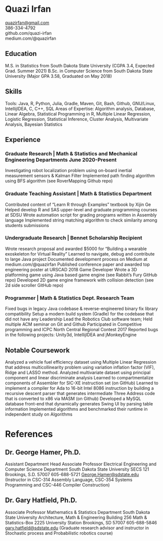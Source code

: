 # Quazi Irfan 
quazirfan@gmail.com  
386-334-4792  
github.com/quazi-irfan  
medium.com/@quazirfan  
  
## Education
M.S. in Statistics from South Dakota State University (CGPA 3.4, Expected Grad. Summer 2021)
B.Sc. in Computer Science from South Dakota State University (Major GPA 3.58, Graduated on May 2018)

## Skills
Tools: Java, R, Python, Julia, Gradle, Maven, Git, Bash, Github, GNU/Linux, IntellijIDEA, C, C++, SQL
Areas of Expertise: Algorithm analysis, Database, Linear Algebra, Statistical Programming in R, Multiple Linear
Regression, Logistic Regression, Statistical Inference, Cluster Analysis, Multivariate Analysis, Bayesian Statistics

## Experience

### Graduate Research | Math & Statistics and Mechanical Engineering Departments June 2020-Present
Investigating robot localization problem using on-board inertial measurement sensors & Kalman Filter
Implemented path finding algorithm using BFS algorithm (see RoverMapping Github repo)

### Graduate Teaching Assistant | Math & Statistics Department
Contributed content of “Learn R through Examples” textbook by Xijin Ge
Helped develop R and SAS upper-level and graduate programming courses at SDSU
Wrote automation script for grading programs written in Assembly language
Implemented string matching algorithm to check similarity among students submissions

### Undergraduate Research | Bennet Scholarship Recipient
Wrote research proposal and awarded $5000 for “Building a wearable exoskeleton for Virtual Reality”
Learned to navigate, debug and contribute to large Java project
Documented development process on Medium at medium.com/@quazirfan
Published conference paper and awarded top engineering poster at URSCAD 2018
Game Developer
Wrote a 3D platforming game using Java based game engine (see Rabbit’s Fury GitHub repo)
Developed 2D game engine framework with collision detection (see 2d side scroller GitHub repo)

### Programmer | Math & Statistics Dept. Research Team
Fixed bugs in legacy Java codebase & reverse-engineered binary fix library compatibility
Setup a modern build system (Gradle) for the codebase that did not have any
Leadership
Lead the Robotics Club software team; Held multiple ACM seminar on Git and Github
Participated in Competitive programming and ICPC North Central Regional Contest 2017
Reported bugs in the following projects: Unity3d, IntellijIDEA and jMonkeyEngine

## Notable Coursework
Analyzed a vehicle fuel efficiency dataset using Multiple Linear Regression that address multicollinearity
problem using variation inflation factor (VIF), Ridge and LASSO method.
Analyzed multivariate dataset using principal component and linear discriminate analysis
Learned to compartmentalize components of Assembler for SIC-XE instruction set (on GitHub)
Learned to implement a compiler for Ada to 16-bit Intel 8086 instruction by building a recursive descent
parser that generates intermediate Three Address code that is converted to x86 via MASM (on Github)
Developed a MySQL database front-end that dynamically generates Swing UI by parsing table information
Implemented algorithms and benchmarked their runtime in independent study on Algorithms

# References
## Dr. George Hamer, Ph.D.
Assistant Department Head
Associate Professor
Electrical Engineering and Computer Science Department
South Dakota State University
SECS 121
Brookings, S.D. 57007
605-688-5721
George.Hamer@sdstate.edu
(Instructor in CSC-314 Assembly Language, CSC-354 Systems Programming and CSC-446 Compiler Construction)

## Dr. Gary Hatfield, Ph.D.
Associate Professor
Mathematics & Statistics Department
South Dakota State University
Architecture, Math & Engineering Building 256
Math & Statistics-Box 2225
University Station
Brookings, SD 57007
605-688-5846
gary.hatfield@sdstate.edu
(Graduate research advisor and instructor in Stochastic process and Probabilistic robotics course)
